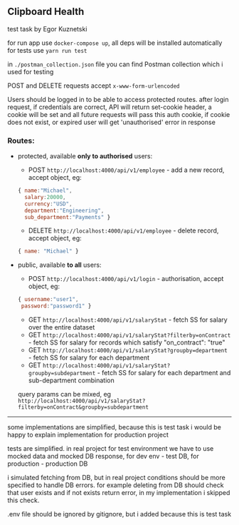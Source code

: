 ## Clipboard Health


test task by Egor Kuznetski

for run app use `docker-compose up`, all deps will be installed automatically  
for tests use `yarn run test`

in `./postman_collection.json` file you can find Postman collection which i used for testing


POST and DELETE requests accept `x-www-form-urlencoded`

Users should be logged in to be able to access protected routes.
after login request, if credentials are correct, API will return set-cookie header, a cookie will be set and all future requests will pass this auth cookie, if cookie does not exist, or expired user will get 'unauthorised' error in response

### Routes:
- protected, available **only to authorised** users:
  - POST `http://localhost:4000/api/v1/employee` - add a new record, accept object, eg:
  ```javascript 
  { name:"Michael", 
    salary:20000, 
    currency:"USD", 
    department:"Engineering", 
    sub_department:"Payments" }
  ```
  - DELETE `http://localhost:4000/api/v1/employee` - delete record, accept object, eg:
  ```javascript 
  { name: "Michael" }
  ```
  

- public, available **to all** users: 
  - POST `http://localhost:4000/api/v1/login` - authorisation, accept object, eg:
   ```javascript 
  { username:"user1", 
    password:"password1" }
  ```
  - GET `http://localhost:4000/api/v1/salaryStat` - fetch SS for salary over the entire dataset
  - GET `http://localhost:4000/api/v1/salaryStat?filterby=onContract` - fetch SS for salary for records which satisfy "on_contract": "true"
  - GET `http://localhost:4000/api/v1/salaryStat?groupby=department` - fetch SS for salary for each department
  - GET `http://localhost:4000/api/v1/salaryStat?groupby=subdepartment` - fetch SS for salary for each department and sub-department combination


   query params can be mixed, eg `http://localhost:4000/api/v1/salaryStat?filterby=onContract&groupby=subdepartment`


----

some implementations are simplified, because this is test task i would be happy to explain implementation for production project

tests are simplified. in real project for test environment we have to use mocked data and mocked DB response, for dev env - test DB, for production - production DB

i simulated fetching from DB, but in real project conditions should be more specified to handle DB errors. 
for example deleting from DB should check that user exists and if not exists return error, in my implementation i skipped this check.

.env file should be ignored by gitignore, but i added because this is test task
